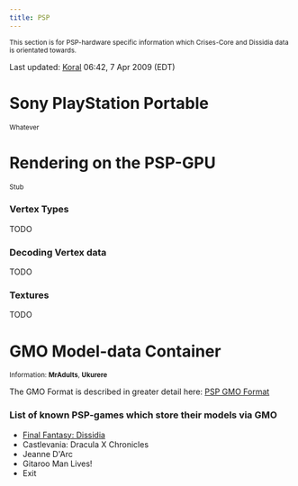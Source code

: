 ```yaml
---
title: PSP
---
```


<small> This section is for PSP-hardware specific information which Crises-Core and Dissidia data is orientated towards. </small>

Last updated: [Koral](User:Koral "wikilink") 06:42, 7 Apr 2009 (EDT)

  

# Sony PlayStation Portable

<small>Whatever</small>

  

# Rendering on the PSP-GPU

<small>Stub</small>

### Vertex Types

TODO

  

### Decoding Vertex data

TODO

  

### Textures

TODO

  

# GMO Model-data Container

<small>Information: **MrAdults**, **Ukurere**</small>

  
The GMO Format is described in greater detail here: [PSP GMO Format](PSP/GMO_Format.md)

  

### List of known PSP-games which store their models via GMO

-   [Final Fantasy: Dissidia](Dissidia "wikilink")
-   Castlevania: Dracula X Chronicles
-   Jeanne D'Arc
-   Gitaroo Man Lives!
-   Exit
